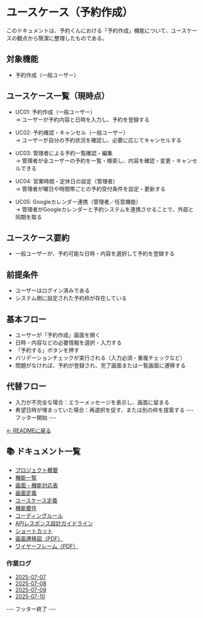 # ユースケース（予約作成）

このドキュメントは、予約くんにおける「予約作成」機能について、ユースケースの観点から簡潔に整理したものである。

## 対象機能
- 予約作成（一般ユーザー）

## ユースケース一覧（現時点）

- UC01: 予約作成（一般ユーザー）  
  → ユーザーが予約内容と日時を入力し、予約を登録する

- UC02: 予約確認・キャンセル（一般ユーザー）  
  → ユーザーが自分の予約状況を確認し、必要に応じてキャンセルする

- UC03: 管理者による予約一覧確認・編集  
  → 管理者が全ユーザーの予約を一覧・検索し、内容を確認・変更・キャンセルできる

- UC04: 営業時間・定休日の設定（管理者）  
  → 管理者が曜日や時間帯ごとの予約受付条件を設定・更新する

- UC05: Googleカレンダー連携（管理者／任意機能）  
  → 管理者がGoogleカレンダーと予約システムを連携させることで、外部と同期を取る

## ユースケース要約
- 一般ユーザーが、予約可能な日時・内容を選択して予約を登録する

## 前提条件
- ユーザーはログイン済みである
- システム側に設定された予約枠が存在している

## 基本フロー
- ユーザーが「予約作成」画面を開く
- 日時・内容などの必要情報を選択・入力する
- 「予約する」ボタンを押す
- バリデーションチェックが実行される（入力必須・重複チェックなど）
- 問題がなければ、予約が登録され、完了画面または一覧画面に遷移する

## 代替フロー
- 入力が不完全な場合：エラーメッセージを表示し、画面に留まる
- 希望日時が埋まっていた場合：再選択を促す、または別の枠を提案する
--- フッター開始 ---

[← READMEに戻る](../README.md)

## 📚 ドキュメント一覧

- [プロジェクト概要](project-overview.md)
- [機能一覧](features.md)
- [画面・機能対応表](function_screen_map.md)
- [画面定義](screens.md)
- [ユースケース定義](usecase_reserve.md)
- [機能要件](functional_requirements.md)
- [コーディングルール](coding-rules.md)
- [APIレスポンス設計ガイドライン](api_response.md)
- [ショートカット](shortcuts.md)
- [画面遷移図（PDF）](画面遷移図.pdf)
- [ワイヤーフレーム（PDF）](ワイヤーフレーム.pdf)

### 作業ログ
- [2025-07-07](logs/2025-07-07.md)
- [2025-07-08](logs/2025-07-08.md)
- [2025-07-09](logs/2025-07-09.md)
- [2025-07-10](logs/2025-07-10.md)

--- フッター終了 ---
